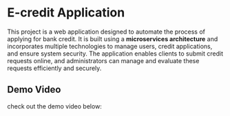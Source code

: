 # E-credit Application
This project is a web application designed to automate the process of applying for bank credit. It is built using a **microservices architecture** and incorporates multiple technologies to manage users, credit applications, and ensure system security. The application enables clients to submit credit requests online, and administrators can manage and evaluate these requests efficiently and securely.
## Demo Video
check out the demo video below:
